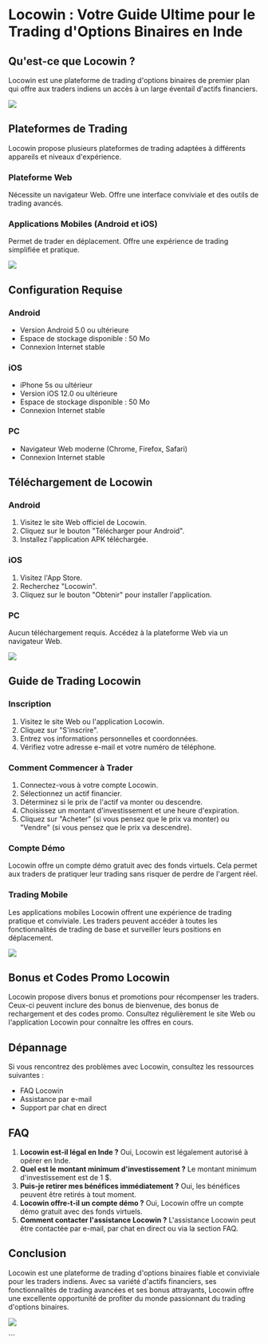 # Locowin : Votre Guide Ultime pour le Trading d\'Options Binaires en Inde

## Qu\'est-ce que Locowin ?

Locowin est une plateforme de trading d\'options binaires de premier
plan qui offre aux traders indiens un accès à un large éventail
d\'actifs financiers.

[![](https://i.imgur.com/JJwkDm3.png)](https://traff.sbs/frcas)

## Plateformes de Trading

Locowin propose plusieurs plateformes de trading adaptées à différents
appareils et niveaux d\'expérience.

### Plateforme Web

Nécessite un navigateur Web. Offre une interface conviviale et des
outils de trading avancés.

### Applications Mobiles (Android et iOS)

Permet de trader en déplacement. Offre une expérience de trading
simplifiée et pratique.

[![](\%22https://i.imgur.com/JJwkDm3.png\%22)](\%22https://traff.sbs/frcas\%22)

## Configuration Requise

### Android

-   Version Android 5.0 ou ultérieure
-   Espace de stockage disponible : 50 Mo
-   Connexion Internet stable

### iOS

-   iPhone 5s ou ultérieur
-   Version iOS 12.0 ou ultérieure
-   Espace de stockage disponible : 50 Mo
-   Connexion Internet stable

### PC

-   Navigateur Web moderne (Chrome, Firefox, Safari)
-   Connexion Internet stable

## Téléchargement de Locowin

### Android

1.  Visitez le site Web officiel de Locowin.
2.  Cliquez sur le bouton "Télécharger pour Android".
3.  Installez l\'application APK téléchargée.

### iOS

1.  Visitez l\'App Store.
2.  Recherchez "Locowin".
3.  Cliquez sur le bouton "Obtenir" pour installer l\'application.

### PC

Aucun téléchargement requis. Accédez à la plateforme Web via un
navigateur Web.

[![](\%22https://i.imgur.com/JJwkDm3.png\%22)](\%22https://traff.sbs/frcas\%22)

## Guide de Trading Locowin

### Inscription

1.  Visitez le site Web ou l\'application Locowin.
2.  Cliquez sur "S\'inscrire".
3.  Entrez vos informations personnelles et coordonnées.
4.  Vérifiez votre adresse e-mail et votre numéro de téléphone.

### Comment Commencer à Trader

1.  Connectez-vous à votre compte Locowin.
2.  Sélectionnez un actif financier.
3.  Déterminez si le prix de l\'actif va monter ou descendre.
4.  Choisissez un montant d\'investissement et une heure d\'expiration.
5.  Cliquez sur "Acheter" (si vous pensez que le prix va monter)
    ou "Vendre" (si vous pensez que le prix va descendre).

### Compte Démo

Locowin offre un compte démo gratuit avec des fonds virtuels. Cela
permet aux traders de pratiquer leur trading sans risquer de perdre de
l\'argent réel.

### Trading Mobile

Les applications mobiles Locowin offrent une expérience de trading
pratique et conviviale. Les traders peuvent accéder à toutes les
fonctionnalités de trading de base et surveiller leurs positions en
déplacement.

[![](\%22https://i.imgur.com/JJwkDm3.png\%22)](\%22https://traff.sbs/frcas\%22)

## Bonus et Codes Promo Locowin

Locowin propose divers bonus et promotions pour récompenser les traders.
Ceux-ci peuvent inclure des bonus de bienvenue, des bonus de
rechargement et des codes promo. Consultez régulièrement le site Web ou
l\'application Locowin pour connaître les offres en cours.

## Dépannage

Si vous rencontrez des problèmes avec Locowin, consultez les ressources
suivantes :

-   FAQ Locowin
-   Assistance par e-mail
-   Support par chat en direct

## FAQ

1.  **Locowin est-il légal en Inde ?** Oui, Locowin est légalement
    autorisé à opérer en Inde.
2.  **Quel est le montant minimum d\'investissement ?** Le montant
    minimum d\'investissement est de 1 \$.
3.  **Puis-je retirer mes bénéfices immédiatement ?** Oui, les bénéfices
    peuvent être retirés à tout moment.
4.  **Locowin offre-t-il un compte démo ?** Oui, Locowin offre un compte
    démo gratuit avec des fonds virtuels.
5.  **Comment contacter l\'assistance Locowin ?** L\'assistance Locowin
    peut être contactée par e-mail, par chat en direct ou via la section
    FAQ.

## Conclusion

Locowin est une plateforme de trading d\'options binaires fiable et
conviviale pour les traders indiens. Avec sa variété d\'actifs
financiers, ses fonctionnalités de trading avancées et ses bonus
attrayants, Locowin offre une excellente opportunité de profiter du
monde passionnant du trading d\'options binaires.

[![](\%22https://i.imgur.com/JJwkDm3.png\%22)](\%22https://traff.sbs/frcas\%22)

\`\`\`

